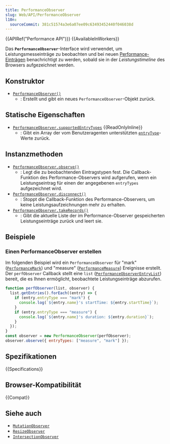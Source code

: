 ```yaml
---
title: PerformanceObserver
slug: Web/API/PerformanceObserver
l10n:
  sourceCommit: 381c51574a3e6a07ee09c63493452440f046038d
---
```


{{APIRef("Performance API")}} {{AvailableInWorkers}}

Das **`PerformanceObserver`**-Interface wird verwendet, um Leistungsmesseinträge zu beobachten und bei neuen [Performance-Einträgen](/de/docs/Web/API/PerformanceEntry) benachrichtigt zu werden, sobald sie in der _Leistungstimeline_ des Browsers aufgezeichnet werden.

## Konstruktor

- [`PerformanceObserver()`](/de/docs/Web/API/PerformanceObserver/PerformanceObserver)
  - : Erstellt und gibt ein neues `PerformanceObserver`-Objekt zurück.

## Statische Eigenschaften

- [`PerformanceObserver.supportedEntryTypes`](/de/docs/Web/API/PerformanceObserver/supportedEntryTypes_static) {{ReadOnlyInline}}
  - : Gibt ein Array der vom Benutzeragenten unterstützten [`entryType`](/de/docs/Web/API/PerformanceEntry/entryType)-Werte zurück.

## Instanzmethoden

- [`PerformanceObserver.observe()`](/de/docs/Web/API/PerformanceObserver/observe)
  - : Legt die zu beobachtenden Eintragstypen fest. Die Callback-Funktion des Performance-Observers wird aufgerufen, wenn ein Leistungseintrag für einen der angegebenen `entryTypes` aufgezeichnet wird.
- [`PerformanceObserver.disconnect()`](/de/docs/Web/API/PerformanceObserver/disconnect)
  - : Stoppt die Callback-Funktion des Performance-Observers, um keine Leistungsaufzeichnungen mehr zu erhalten.
- [`PerformanceObserver.takeRecords()`](/de/docs/Web/API/PerformanceObserver/takeRecords)
  - : Gibt die aktuelle Liste der im Performance-Observer gespeicherten Leistungseinträge zurück und leert sie.

## Beispiele

### Einen PerformanceObserver erstellen

Im folgenden Beispiel wird ein `PerformanceObserver` für "mark" ([`PerformanceMark`](/de/docs/Web/API/PerformanceMark)) und "measure" ([`PerformanceMeasure`](/de/docs/Web/API/PerformanceMeasure)) Ereignisse erstellt.
Der `perfObserver` Callback stellt eine `list` ([`PerformanceObserverEntryList`](/de/docs/Web/API/PerformanceObserverEntryList)) bereit, die es Ihnen ermöglicht, beobachtete Leistungseinträge abzurufen.

```js
function perfObserver(list, observer) {
  list.getEntries().forEach((entry) => {
    if (entry.entryType === "mark") {
      console.log(`${entry.name}'s startTime: ${entry.startTime}`);
    }
    if (entry.entryType === "measure") {
      console.log(`${entry.name}'s duration: ${entry.duration}`);
    }
  });
}
const observer = new PerformanceObserver(perfObserver);
observer.observe({ entryTypes: ["measure", "mark"] });
```

## Spezifikationen

{{Specifications}}

## Browser-Kompatibilität

{{Compat}}

## Siehe auch

- [`MutationObserver`](/de/docs/Web/API/MutationObserver)
- [`ResizeObserver`](/de/docs/Web/API/ResizeObserver)
- [`IntersectionObserver`](/de/docs/Web/API/IntersectionObserver)
